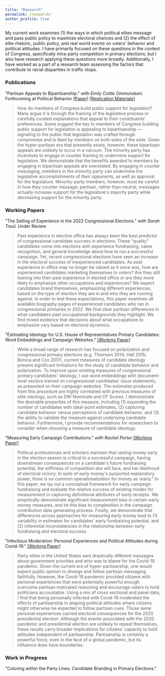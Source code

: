 ```yaml
---
title: "Research"
permalink: /research/
author_profile: true
---
```


My current work examines (1) the ways in which political elites message and pass public policy to maximize electoral chances and (2) the effect of elite rhetoric, public policy, and real world events on voters' behavior and political attitudes. I have primarily focused on these questions in the context of Congress, specifically intra-party competition in primary elections, but I also have research applying these questions more broadly. Additionally, I have worked as a part of a research team assessing the factors that contribute to racial disparities in traffic stops.

### Publications

"Partisan Appeals to Bipartisanship." *with Emily Cottle Ommundsen.*  Forthcoming at Political Behavior [[Paper]](/files/Case%20Cottle%20Partisan%20Appeals%20to%20Bipartisanship.pdf) [[Replication Materials]](https://github.com/crcase/partisan-appeals-to-bipartisanship)

> How do members of Congress build public support for legislation? Many argue it is through the framing of the legislative process or carefully curated explanations that appeal to their constituents' preferences. Some suggest the key to members of Congress building public support for legislation is appealing to bipartisanship — signaling to the public that legislation was crafted through compromise and is liked by members on both sides of the aisle. Given the hyper-partisan era that presently exists, however, these bipartisan appeals are unlikely to occur in a vacuum. The minority party has incentives to engage in counter framing to undermine support for legislation. We demonstrate that the benefits awarded to members by engaging in bipartisan appeals are overstated. By engaging in counter messaging, members in the minority party can undermine the legislative accomplishments of their opponents, as well as approval for the legislature. Minority-party members, however, must be careful in how they counter message: partisan, rather than neutral, messages actually increase support for the legislature's majority party while decreasing support for the minority party.

### Working Papers

"The Selling of Experience in the 2022 Congressional Elections." *with Sarah Treul.* Under Review

>Past experience in elective office has always been the best predictor of congressional candidate success in elections. These “quality” candidates come into elections with experience fundraising, name recognition, and general knowledge about how to run a successful campaign. Yet, recent congressional elections have seen an increase in the electoral success of inexperienced candidates. As past experience in office may no longer be valued as it once was, how are experienced candidates marketing themselves to voters? Are they still leaning into their past experience in elected office or are they more likely to emphasize other occupations and
experiences? We expect candidates brand themselves, emphasizing different experiences, based on the type of election they are in and who they are running against. In order to test these expectations, this paper examines all available biography pages of experienced candidates who ran in congressional primaries in 2022. We find clear partisan differences in what candidates past occupational backgrounds they highlight. We find mixed evidence that decisions about what occupations to emphasize vary based on electoral dynamics.

"Estimating Ideology for U.S. House of Representatives Primary Candidates: Word Embeddings and Campaign Websites." [[Working Paper]](/files/EstimatingIdeology.pdf)

>While a broad range of research has focused on polarization and congressional primary	elections (e.g. Thomsen 2014; Hall 2015; Bonica and Cox 2017), current measures of candidate ideology present significant limitations for the study of candidate behavior and polarization. To improve upon existing measures of congressional primary candidates' ideology, I use word embeddings with document-level vectors trained on congressional candidates' issue statements, as presented on their campaign websites. The estimates produced from this procedure are highly correlated with previous measures of elite ideology, such as DW-Nominate and CF Scores. I demonstrate the desirable properties of this measure, including (1) expanding the number of candidates with ideal-point estimates, (2) capturing candidate behavior versus perceptions of candidate behavior, and (3) the ability to validate the measure against underlying candidate behavior. Furthermore, I provide recommendations for researchers to consider when choosing a measure of candidate ideology.

"Measuring Early Campaign Contributions." *with Rachel Porter* [[Working Paper]](/files/early_money.pdf)

>Political professionals and scholars maintain that raising money early in the election season is critical to a successful campaign, having downstream consequences on a candidate's future fundraising potential, the stiffiness of competition she will face, and her likelihood of electoral victory. In spite of early money's purported explanatory power, there is no common operationalization for money as \early." In this paper, we lay out a conceptual framework for early campaign fundraising and evaluate the relative success of existing modes for measurement in capturing definitional attributes of early receipts. We empirically demonstrate significant measurement bias in certain early money measures, and tie this bias to complexities in the campaign contribution data generating process. Finally, we demonstrate that differences across approaches for measuring early money lead to (1) variability in estimates for candidates' early fundraising potential, and (2) inferential inconsistencies in the relationship between early fundraising and electoral success.

"Infectious Moderation: Personal Experiences and Political Attitudes during Covid-19." [[Working Paper]](/files/infectiousmoderation.pdf)

>Party elites in the United States sent drastically different messages about government priorities and who was to blame for the Covid-19 pandemic. Given the current era of hyper-partisanship, one would expect public opinion to diverge and follow partisan messaging faithfully. However, the Covid-19 pandemic provided citizens with personal experiences that were potentially powerful enough overcome partisan motivated reasoning and encourage voters to hold politicians accountable. Using a mix of cross sectional and panel data, I find that being personally infected with Covid-19 moderated the effects of partisanship in shaping political attitudes where citizens might otherwise be expected to follow partisan cues. Those same personal experiences carried electoral consequences for the 2020 presidential election. Although the events associated with the 2020 pandemic and presidential election are unlikely to repeat themselves, these results carry broader implications for citizens' capacity to hold attitudes independent of partisanship. Partisanship is certainly a powerful force, even in the face of a global pandemic, but its influence does have boundaries.




### Work in Progress

"Coloring within the Party Lines: Candidate Branding in Primary Elections."



